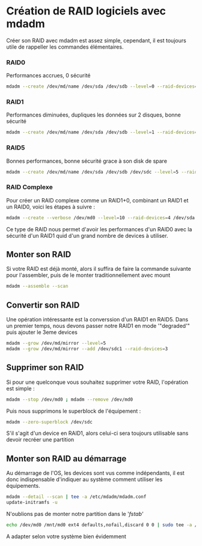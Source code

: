 # Création de RAID logiciels avec mdadm

Créer son RAID avec mdadm est assez simple, cependant, il est toujours
utile de rappeller les commandes élémentaires.

### RAID0

Performances accrues, 0 sécurité

``` bash
mdadm --create /dev/md/name /dev/sda /dev/sdb --level=0 --raid-devices=2
```

### RAID1

Performances diminuées, dupliques les données sur 2 disques, bonne
sécurité

``` bash
mdadm --create /dev/md/name /dev/sda /dev/sdb --level=1 --raid-devices=2
```

### RAID5

Bonnes performances, bonne sécurité grace à son disk de spare

``` bash
mdadm --create /dev/md/name /dev/sda /dev/sdb /dev/sdc --level=5 --raid-devices=3 --bitmap=internal
```

### RAID Complexe

Pour créer un RAID complexe comme un RAID1+0, combinant un RAID1 et un
RAID0, voici les étapes à suivre :

``` bash
mdadm --create --verbose /dev/md0 --level=10 --raid-devices=4 /dev/sda /dev/sdb /dev/sdc /dev/sdd
```

Ce type de RAID nous permet d'avoir les performances d'un RAID0 avec
la sécurité d'un RAID1 quid d'un grand nombre de devices à utiliser.

## Monter son RAID

Si votre RAID est déjà monté, alors il suffira de faire la commande
suivante pour l'assembler, puis de le monter traditionnellement avec
mount

``` bash
mdadm --assemble --scan
```

## Convertir son RAID

Une opération intéressante est la converssion d'un RAID1 en RAID5. Dans
un premier temps, nous devons passer notre RAID1 en mode '"degraded'"
puis ajouter le 3eme devices

``` bash
mdadm --grow /dev/md/mirror --level=5
mdadm --grow /dev/md/mirror --add /dev/sdc1 --raid-devices=3
```

## Supprimer son RAID

Si pour une quelconque vous souhaitez supprimer votre RAID, l'opération
est simple :

``` bash
mdadm --stop /dev/md0 ; mdadm --remove /dev/md0
```

Puis nous supprimons le superblock de l'équipement :

``` bash
mdadm --zero-superblock /dev/sdc
```

S'il s'agit d'un device en RAID1, alors celui-ci sera toujours
utilisable sans devoir recréer une partition

## Monter son RAID au démarrage

Au démarrage de l'OS, les devices sont vus comme indépendants, il est
donc indispensable d'indiquer au système comment utiliser les
équipements.

``` bash
mdadm --detail --scan | tee -a /etc/mdadm/mdadm.conf
update-initramfs -u
```

N'oublions pas de monter notre partition dans le '_fstab'_

``` bash
echo /dev/md0 /mnt/md0 ext4 defaults,nofail,discard 0 0 | sudo tee -a /etc/fstab
```

A adapter selon votre système bien évidemment
